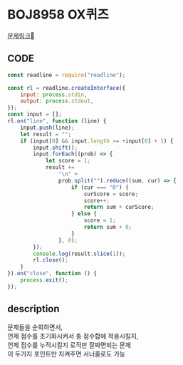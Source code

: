# BOJ8958 OX퀴즈

[문제링크](https://www.acmicpc.net/problem/8958)

## CODE

```js
const readline = require("readline");

const rl = readline.createInterface({
	input: process.stdin,
	output: process.stdout,
});
const input = [];
rl.on("line", function (line) {
	input.push(line);
	let result = "";
	if (input[0] && input.length >= +input[0] + 1) {
		input.shift();
		input.forEach((prob) => {
			let score = 1;
			result +=
				"\n" +
				prob.split("").reduce((sum, cur) => {
					if (cur === "O") {
						curScore = score;
						score++;
						return sum + curScore;
					} else {
						score = 1;
						return sum + 0;
					}
				}, 0);
		});
		console.log(result.slice(1));
		rl.close();
	}
}).on("close", function () {
	process.exit();
});
```

## description

문제들을 순회하면서,  
언제 점수를 초기화시켜서 총 점수합에 적용시킬지,  
언제 점수를 누적시킬지 로직만 잘짜면되는 문제  
이 두가지 포인트만 지켜주면 서너줄로도 가능
